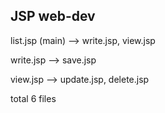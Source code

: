 <h2>JSP web-dev</h2>

list.jsp (main) --> write.jsp, view.jsp   

write.jsp --> save.jsp  

view.jsp --> update.jsp, delete.jsp  

total 6 files
